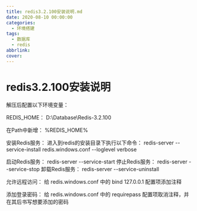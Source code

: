 ```yaml
---
title: redis3.2.100安装说明.md
date: 2020-08-10 00:00:00
categories:
  - 环境搭建
tags:
  - 数据库
  - redis
abbrlink: 
cover:
---
```




# redis3.2.100安装说明

解压后配置以下环境变量：

REDIS_HOME：
D:\Database\Redis-3.2.100

在Path中新增：
%REDIS_HOME%

安装Redis服务：
进入到redis的安装目录下执行以下命令：
redis-server --service-install redis.windows.conf --loglevel verbose

启动Redis服务：
redis-server --service-start
停止Redis服务：
redis-server --service-stop
卸载Redis服务：
redis-server --service-uninstall

允许远程访问：
给 redis.windows.conf 中的  bind 127.0.0.1 配置项添加注释

添加登录密码：
给 redis.windows.conf 中的  requirepass 配置项取消注释，并在其后书写想要添加的密码
